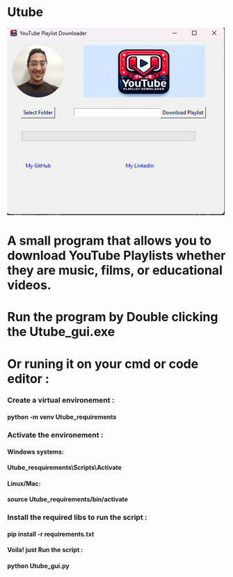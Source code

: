 # Utube

<img src="./Assets/Gui.png">

# A small program that allows you to download YouTube Playlists whether they are music, films, or educational videos.

# Run the program by Double clicking the Utube_gui.exe

# Or runing it on your cmd or code editor :

### Create a virtual environement :

#### python -m venv Utube_requirements

### Activate the environement :

#### Windows systems:

#### Utube_resquirements\Scripts\Activate

#### Linux/Mac:

#### source Utube_requirements/bin/activate

### Install the required libs to run the script :

#### pip install -r requirements.txt

#### Voila! just Run the script :

#### python Utube_gui.py
